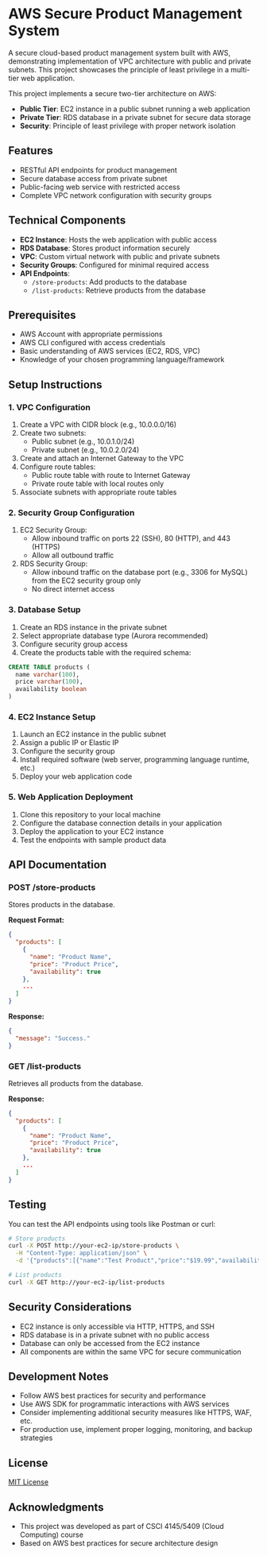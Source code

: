 # AWS Secure Product Management System

A secure cloud-based product management system built with AWS, demonstrating implementation of VPC architecture with public and private subnets. This project showcases the principle of least privilege in a multi-tier web application.

This project implements a secure two-tier architecture on AWS:

- **Public Tier**: EC2 instance in a public subnet running a web application
- **Private Tier**: RDS database in a private subnet for secure data storage
- **Security**: Principle of least privilege with proper network isolation

## Features

- RESTful API endpoints for product management
- Secure database access from private subnet
- Public-facing web service with restricted access
- Complete VPC network configuration with security groups

## Technical Components

- **EC2 Instance**: Hosts the web application with public access
- **RDS Database**: Stores product information securely
- **VPC**: Custom virtual network with public and private subnets
- **Security Groups**: Configured for minimal required access
- **API Endpoints**:
  - `/store-products`: Add products to the database
  - `/list-products`: Retrieve products from the database

## Prerequisites

- AWS Account with appropriate permissions
- AWS CLI configured with access credentials
- Basic understanding of AWS services (EC2, RDS, VPC)
- Knowledge of your chosen programming language/framework

## Setup Instructions

### 1. VPC Configuration

1. Create a VPC with CIDR block (e.g., 10.0.0.0/16)
2. Create two subnets:
   - Public subnet (e.g., 10.0.1.0/24)
   - Private subnet (e.g., 10.0.2.0/24)
3. Create and attach an Internet Gateway to the VPC
4. Configure route tables:
   - Public route table with route to Internet Gateway
   - Private route table with local routes only
5. Associate subnets with appropriate route tables

### 2. Security Group Configuration

1. EC2 Security Group:
   - Allow inbound traffic on ports 22 (SSH), 80 (HTTP), and 443 (HTTPS)
   - Allow all outbound traffic
2. RDS Security Group:
   - Allow inbound traffic on the database port (e.g., 3306 for MySQL) from the EC2 security group only
   - No direct internet access

### 3. Database Setup

1. Create an RDS instance in the private subnet
2. Select appropriate database type (Aurora recommended)
3. Configure security group access
4. Create the products table with the required schema:

```sql
CREATE TABLE products (
  name varchar(100),
  price varchar(100),
  availability boolean
)
```

### 4. EC2 Instance Setup

1. Launch an EC2 instance in the public subnet
2. Assign a public IP or Elastic IP
3. Configure the security group
4. Install required software (web server, programming language runtime, etc.)
5. Deploy your web application code

### 5. Web Application Deployment

1. Clone this repository to your local machine
2. Configure the database connection details in your application
3. Deploy the application to your EC2 instance
4. Test the endpoints with sample product data

## API Documentation

### POST /store-products

Stores products in the database.

**Request Format:**
```json
{
  "products": [
    {
      "name": "Product Name",
      "price": "Product Price",
      "availability": true
    },
    ...
  ]
}
```

**Response:**
```json
{
  "message": "Success."
}
```

### GET /list-products

Retrieves all products from the database.

**Response:**
```json
{
  "products": [
    {
      "name": "Product Name",
      "price": "Product Price",
      "availability": true
    },
    ...
  ]
}
```

## Testing

You can test the API endpoints using tools like Postman or curl:

```bash
# Store products
curl -X POST http://your-ec2-ip/store-products \
  -H "Content-Type: application/json" \
  -d '{"products":[{"name":"Test Product","price":"$19.99","availability":true}]}'

# List products
curl -X GET http://your-ec2-ip/list-products
```

## Security Considerations

- EC2 instance is only accessible via HTTP, HTTPS, and SSH
- RDS database is in a private subnet with no public access
- Database can only be accessed from the EC2 instance
- All components are within the same VPC for secure communication

## Development Notes

- Follow AWS best practices for security and performance
- Use AWS SDK for programmatic interactions with AWS services
- Consider implementing additional security measures like HTTPS, WAF, etc.
- For production use, implement proper logging, monitoring, and backup strategies

## License

[MIT License](LICENSE)

## Acknowledgments

- This project was developed as part of CSCI 4145/5409 (Cloud Computing) course
- Based on AWS best practices for secure architecture design
